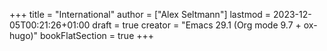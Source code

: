 +++
title = "International"
author = ["Alex Seltmann"]
lastmod = 2023-12-05T00:21:26+01:00
draft = true
creator = "Emacs 29.1 (Org mode 9.7 + ox-hugo)"
bookFlatSection = true
+++
